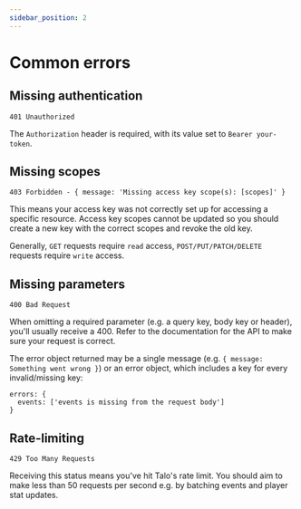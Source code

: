 ```yaml
---
sidebar_position: 2
---
```


# Common errors

## Missing authentication

`401 Unauthorized`

The `Authorization` header is required, with its value set to `Bearer your-token`.

## Missing scopes

`403 Forbidden - { message: 'Missing access key scope(s): [scopes]' }`

This means your access key was not correctly set up for accessing a specific resource. Access key scopes cannot be updated so you should create a new key with the correct scopes and revoke the old key.

Generally, `GET` requests require `read` access, `POST/PUT/PATCH/DELETE` requests require `write` access.

## Missing parameters

`400 Bad Request`

When omitting a required parameter (e.g. a query key, body key or header), you'll usually receive a 400. Refer to the documentation for the API to make sure your request is correct.

The error object returned may be a single message (e.g. `{ message: Something went wrong }`) or an error object, which includes a key for every invalid/missing key:

```
errors: {
  events: ['events is missing from the request body']
}
```

## Rate-limiting

`429 Too Many Requests`

Receiving this status means you've hit Talo's rate limit. You should aim to make less than 50 requests per second e.g. by batching events and player stat updates.
